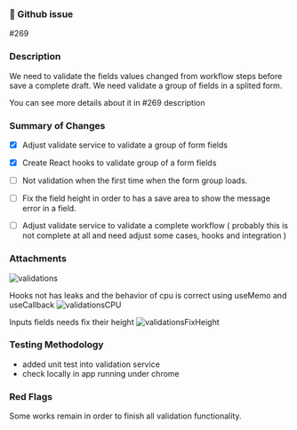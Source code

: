 ### 🔗 Github issue

#269 

### Description

We need to validate the fields values changed from workflow steps before save a complete draft.
We need validate a group of fields in a splited form.

You can see more details about it in #269 description

### Summary of Changes

- [x] Adjust validate service to validate a group of form fields
- [x] Create React hooks to validate group of a form fields
- [ ] Not validation when the first time when the form group loads.
- [ ] Fix the field height in order to has a save area to show the message error in a field.
- [ ] Adjust validate service to validate a complete workflow ( probably this is not complete at all and need adjust some cases, hooks and integration )


### Attachments

![validations](https://user-images.githubusercontent.com/1202463/66198190-2c0f5600-e69c-11e9-936e-82763cc5916c.gif)

Hooks not has leaks and the behavior of cpu is correct using useMemo and useCallback
![validationsCPU](https://user-images.githubusercontent.com/1202463/66198284-5f51e500-e69c-11e9-879b-57c69843c3b0.gif)

Inputs fields needs fix their height
![validationsFixHeight](https://user-images.githubusercontent.com/1202463/66198331-78f32c80-e69c-11e9-8306-4f59f2a5d6ad.gif)


### Testing Methodology

- added unit test into validation service
- check locally in app running under chrome


### Red Flags

Some works remain in order to finish all validation functionality.
